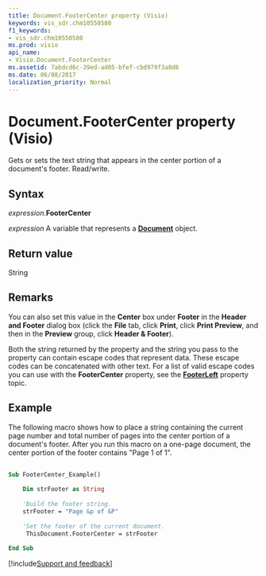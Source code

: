 ```yaml
---
title: Document.FooterCenter property (Visio)
keywords: vis_sdr.chm10550580
f1_keywords:
- vis_sdr.chm10550580
ms.prod: visio
api_name:
- Visio.Document.FooterCenter
ms.assetid: 7abdcd6c-39ed-ad05-bfef-cbd979f3a8d6
ms.date: 06/08/2017
localization_priority: Normal
---
```



# Document.FooterCenter property (Visio)

Gets or sets the text string that appears in the center portion of a document's footer. Read/write.


## Syntax

_expression_.**FooterCenter**

_expression_ A variable that represents a **[Document](Visio.Document.md)** object.


## Return value

String


## Remarks

You can also set this value in the **Center** box under **Footer** in the **Header and Footer** dialog box (click the **File** tab, click **Print**, click **Print Preview**, and then in the **Preview** group, click **Header & Footer**).

Both the string returned by the property and the string you pass to the property can contain escape codes that represent data. These escape codes can be concatenated with other text. For a list of valid escape codes you can use with the **FooterCenter** property, see the **[FooterLeft](Visio.Document.FooterLeft.md)** property topic.


## Example

The following macro shows how to place a string containing the current page number and total number of pages into the center portion of a document's footer. After you run this macro on a one-page document, the center portion of the footer contains "Page 1 of 1".


```vb
 
Sub FooterCenter_Example()  
 
    Dim strFooter as String 
 
    'Build the footer string.  
    strFooter = "Page &p of &P"  
 
    'Set the footer of the current document.  
     ThisDocument.FooterCenter = strFooter 
  
End Sub
```

[!include[Support and feedback](~/includes/feedback-boilerplate.md)]